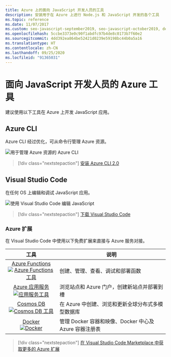 ```yaml
---
title: Azure 上的面向 JavaScript 开发人员的工具
description: 安装用于在 Azure 上进行 Node.js 和 JavaScript 开发的各个工具
ms.topic: reference
ms.date: 11/07/2017
ms.custom: seo-javascript-september2019, seo-javascript-october2019, devx-track-js
ms.openlocfilehash: 5ccbe3373e0c90f1abdfc97b4de8c0173b7f60e2
ms.sourcegitcommit: 4dd392ea864be52421d0239e59198bc44b0a5a16
ms.translationtype: HT
ms.contentlocale: zh-CN
ms.lasthandoff: 09/25/2020
ms.locfileid: "91365031"
---
```

# <a name="azure-tools-for-javascript-developers"></a>面向 JavaScript 开发人员的 Azure 工具
建议使用以下工具在 Azure 上开发 JavaScript 应用。

## <a name="azure-cli"></a>Azure CLI
Azure CLI 经过优化，可从命令行管理 Azure 资源。

![用于管理 Azure 资源的 Azure CLI](media/node-azure-tools/azure-cli.png)
 
> [!div class="nextstepaction"]
> [安装 Azure CLI 2.0](/cli/azure/install-az-cli2)

## <a name="visual-studio-code"></a>Visual Studio Code
在任何 OS 上编辑和调试 JavaScript 应用。

![使用 Visual Studio Code 编辑 JavaScript](media/node-azure-tools/visual-studio-code-debug-javascript.png)

> [!div class="nextstepaction"]
> [下载 Visual Studio Code](https://code.visualstudio.com)

### <a name="azure-extensions"></a>Azure 扩展
在 Visual Studio Code 中使用以下免费扩展来直接与 Azure 服务对接。

| 工具 | 说明  |
|:---------:|---------|
| [Azure Functions](https://marketplace.visualstudio.com/items?itemName=ms-azuretools.vscode-azurefunctions "Azure Functions 扩展的链接") <br> [![Azure Functions 工具](media/node-azure-tools/icon-azure-functions.png)](https://marketplace.visualstudio.com/items?itemName=ms-azuretools.vscode-azurefunctions) | 创建、管理、查看、调试和部署函数|
| [Azure 应用服务](https://marketplace.visualstudio.com/items?itemName=ms-azuretools.vscode-azureappservice "Azure 应用服务扩展的链接") <br> [![应用服务工具](media/node-azure-tools/icon-azure-app-service.png)](https://marketplace.visualstudio.com/items?itemName=ms-azuretools.vscode-azureappservice) | 浏览站点和 Azure 门户，创建新站点并部署到槽 |
| [Cosmos DB](https://marketplace.visualstudio.com/items?itemName=ms-azuretools.vscode-cosmosdb "Cosmos DB 扩展的链接" )  <br> [![Cosmos DB 工具](media/node-azure-tools/icon-cosmos-db.png)](https://marketplace.visualstudio.com/items?itemName=ms-azuretools.vscode-cosmosdb)| 在 Azure 中创建、浏览和更新全球分布式多模型数据库 |
| [Docker](https://marketplace.visualstudio.com/items?itemName=formulahendry.docker-explorer)   <br> [![Docker](media/node-azure-tools/icon-docker.png)](https://marketplace.visualstudio.com/items?itemName=formulahendry.docker-explorer)| 管理 Docker 容器和映像、Docker 中心及 Azure 容器注册表 |

> [!div class="nextstepaction"]
> [在 Visual Studio Code Marketplace 中获取更多的 Azure 扩展](https://marketplace.visualstudio.com/search?term=azure&target=VSCode&category=All%20categories&sortBy=Relevance)
